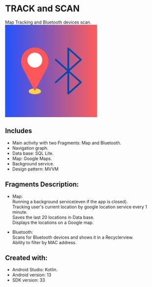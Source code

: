 # TRACK and SCAN
Map Tracking and Bluetooth devices scan. <br/>
<img src = "README images/icon-tns.png" height="300">

## Includes
- Main activity with two Fragments: Map and Bluetooth. <br/>
- Navigation graph. <br/>
- Data base: SQL Lite. <br/>
- Map: Google Maps. <br/>
- Background service. <br/>
- Design pattern: MVVM <br/>

## Fragments Description:
- Map: <br/>
Running a background service(even if the app is closed). <br/>
Tracking user's current location by google location service every 1 minute. <br/>
Saves the last 20 locations in Data base. <br/>
Displays the locations on a Google map. <br/>

- Bluetooth: <br/>
Scans for Bluetooth devices and shows it in a Recyclerview. <br/>
Ability to filter by MAC address. <br/>

## Created with:
* Android Studio: Kotlin.
* Android version: 13
* SDK version: 33
